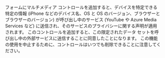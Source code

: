 フォームにマルチメディア コントロールを追加すると、デバイスを特定できる特定の情報 (iPhone などのデバイス名、OS と OS のバージョン、ブラウザーとブラウザーのバージョン) が呼び出し中のサービス (YouTube や Azure Media Services など) に送信され、そのサービスのプライバシーに関する声明が適用されます。 このコントロールを追加すると、この限定されたデータ セットを呼び出し中の外部サービスに送信することに同意したことになります。 この機能の使用を中止するために、コントロールはいつでも削除できることに注意してください。